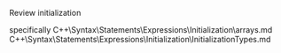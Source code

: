 Review initialization

specifically
C++\Syntax\Statements\Expressions\Initialization\arrays.md
C++\Syntax\Statements\Expressions\Initialization\InitializationTypes.md
